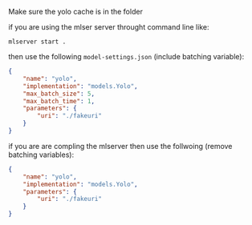 Make sure the yolo cache is in the folder

if you are using the mlser server throught command line like:
```
mlserver start .
```
then use the following `model-settings.json` (include batching variable):
```json
{
    "name": "yolo",
    "implementation": "models.Yolo",
    "max_batch_size": 5,
    "max_batch_time": 1,
    "parameters": {
        "uri": "./fakeuri"
    }
}
```
if you are are compling the mlserver then use the follwoing (remove batching variables):
```json
{
    "name": "yolo",
    "implementation": "models.Yolo",
    "parameters": {
        "uri": "./fakeuri"
    }
}
```